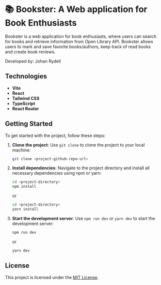 # 📚 Bookster: A Web application for Book Enthusiasts

Bookster is a web application for book enthusiasts, where users can search for books and retrieve information from Open Library API. 
Bookster allows users to mark and save favorite books/authors, keep track of read books and create book reviews.

Developed by: Johan Rydell

## Technologies

- **Vite**
- **React**
- **Tailwind CSS**
- **TypeScript**
- **React Router**
## Getting Started

To get started with the project, follow these steps:

1. **Clone the project**: Use `git clone` to clone the project to your local machine:

   ```bash
   git clone <project-github-repo-url>
   ```

2. **Install dependencies**: Navigate to the project directory and install all necessary dependencies using npm or yarn:

   ```bash
   cd <project-directory>
   npm install
   ```

   or

   ```bash
   cd <project-directory>
   yarn install
   ```

3. **Start the development server**: Use `npm run dev` or `yarn dev` to start the development server:

   ```bash
   npm run dev
   ```

   or

   ```bash
   yarn dev
   ```



## License

This project is licensed under the [MIT License](LICENSE).
